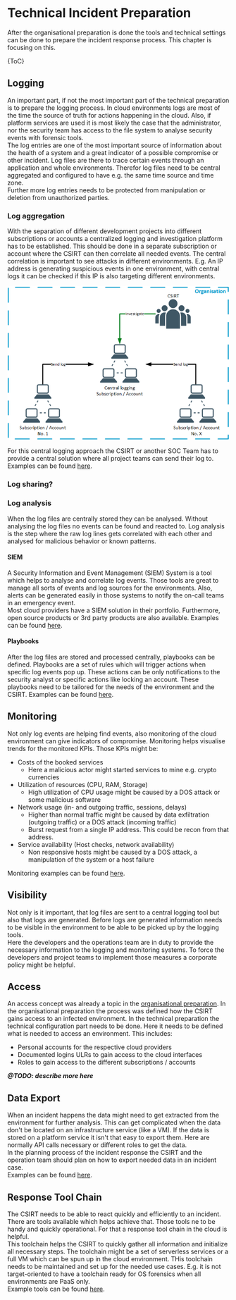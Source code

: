 # Technical Incident Preparation
After the organisational preparation is done the tools and technical settings can be done to prepare the incident
response process. This chapter is focusing on this.

{ToC}

## Logging
An important part, if not the most important part of the technical preparation is to prepare the logging process. In
cloud environments logs are most of the time the source of truth for actions happening in the cloud. Also, if platform
services are used it is most likely the case that the administrator, nor the security team has access to the file system
to analyse security events with forensic tools.  
The log entries are one of the most important source of information about the health of a system and a great indicator
of a possible compromise or other incident. Log files are there to trace certain events through an application and whole
environments. Therefor log files need to be central aggregated and configured to have e.g. the same time source and time
zone.  
Further more log entries needs to be protected from manipulation or deletion from unauthorized parties.

### Log aggregation
With the separation of different development projects into different subscriptions or accounts a centralized logging and
investigation platform has to be established. This should be done in a separate subscription or account where the CSIRT
can then correlate all needed events. The central correlation is important to see attacks in different environments.
E.g. An IP address is generating suspicious events in one environment, with central logs it can be checked if this IP is
also targeting different environments.

![Central logging](logging.png)

For this central logging approach the CSIRT or another SOC Team has to provide a central solution where all project
teams can send their log to. Examples can be found [here](../examples/centralLogging.md).

### Log sharing?

### Log analysis
When the log files are centrally stored they can be analysed. Without analysing the log files no events can be found and
reacted to. Log analysis is the step where the raw log lines gets correlated with each other and analysed for malicious
behavior or known patterns. 

#### SIEM
A Security Information and Event Management (SIEM) System is a tool which helps to analyse and correlate log events.
Those tools are great to manage all sorts of events and log sources for the environments. Also, alerts can be generated
easily in those systems to notify the on-call teams in an emergency event.  
Most cloud providers have a SIEM solution in their portfolio. Furthermore, open source products or 3rd party products
are also available. Examples can be found [here](../examples/siem.md).

#### Playbooks
After the log files are stored and processed centrally, playbooks can be defined. Playbooks are a set of rules which
will trigger actions when specific log events pop up. These actions can be only notifications to the security analyst or
specific actions like locking an account. These playbooks need to be tailored for the needs of the environment and the 
CSIRT. Examples can be found [here](../examples/playbooks.md).

## Monitoring
Not only log events are helping find events, also monitoring of the cloud environment can give indicators of compromise.
Monitoring helps visualise trends for the monitored KPIs. Those KPIs might be:
 * Costs of the booked services
   * Here a malicious actor might started services to mine e.g. crypto currencies 
 * Utilization of resources (CPU, RAM, Storage)
   * High utilization of CPU usage might be caused by a DOS attack or some malicious software
 * Network usage (in- and outgoing traffic, sessions, delays)
   * Higher than normal traffic might be caused by data exfiltration (outgoing traffic) or a DOS attack (incoming
   traffic)
   * Burst request from a single IP address. This could be recon from that address.
 * Service availability (Host checks, network availability)
   * Non responsive hosts might be caused by a DOS attack, a manipulation of the system or a host failure

Monitoring examples can be found [here](../examples/monitoring.md).

## Visibility
Not only is it important, that log files are sent to a central logging tool but also that logs are generated. Before
logs are generated information needs to be visible in the environment to be able to be picked up by the logging tools.  
Here the developers and the operations team are in duty to provide the necessary information to the logging and
monitoring systems. To force the developers and project teams to implement those measures a corporate policy might be
helpful. 
 
## Access
An access concept was already a topic in the [organisational preparation](organisational.md#access-concept). In the
organisational preparation the process was defined how the CSIRT gains access to an infected environment. In the
technical preparation the technical configuration part needs to be done. Here it needs to be defined what is needed to
access an environment. This includes:
 * Personal accounts for the respective cloud providers
 * Documented logins ULRs to gain access to the cloud interfaces
 * Roles to gain access to the different subscriptions / accounts

***@TODO: describe more here***
 
## Data Export
When an incident happens the data might need to get extracted from the environment for further analysis. This can get
complicated when the data don't be located on an infrastructure service (like a VM). If the data is stored on a platform
service it isn't that easy to export them. Here are normally API calls necessary or different roles to get the data.  
In the planning process of the incident response the CSIRT and the operation team should plan on how to export needed
data in an incident case.  
Examples can be found [here](../examples/dataExport.md).

## Response Tool Chain
The CSIRT needs to be able to react quickly and efficiently to an incident. There are tools available which helps
achieve that. Those tools ne to be handy and quickly operational. For that a response tool chain in the cloud is
helpful.  
This toolchain helps the CSIRT to quickly gather all information and initialize all necessary steps. The toolchain might
be a set of serverless services or a full VM which can be spun up in the cloud environment. THis toolchain needs to be
maintained and set up for the needed use cases. E.g. it is not target-oriented to have a toolchain ready for OS
forensics when all environments are PaaS only.  
Example tools can be found [here](../examples/tools.md).